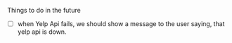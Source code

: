 Things to do in the future
- [ ] when Yelp Api fails, we should show a message to the user saying, that yelp api is down.
